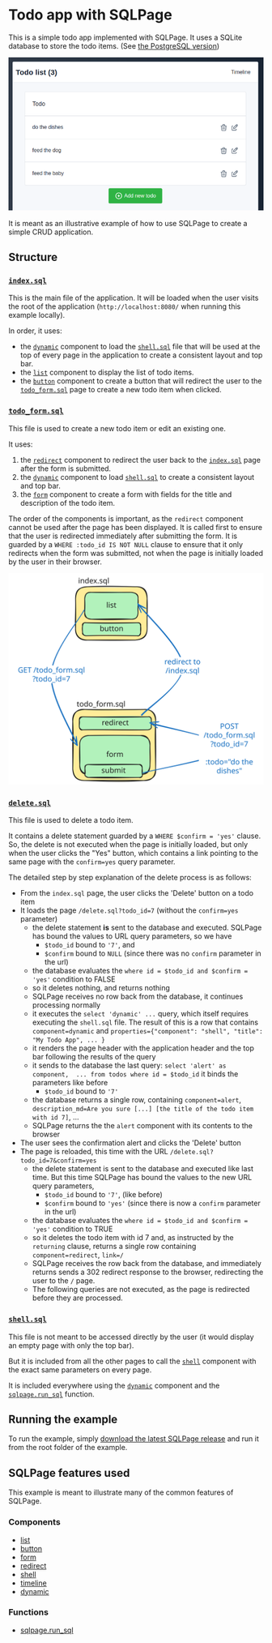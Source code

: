 # Todo app with SQLPage

This is a simple todo app implemented with SQLPage. It uses a SQLite database to store the todo items.
(See [the PostgreSQL version](<../todo%20application%20(PostgreSQL)/README.md>))

![Screenshot](screenshot.png)

It is meant as an illustrative example of how to use SQLPage to create a simple CRUD application.

## Structure

### [`index.sql`](./index.sql)

This is the main file of the application.
It will be loaded when the user visits the root of the application
(`http://localhost:8080/` when running this example locally).

In order, it uses:

- the [`dynamic`](https://sql.ophir.dev/documentation.sql?component=dynamic#component) component to load the [`shell.sql`](#shellsql) file that will be used at the top of every page
  in the application to create a consistent layout and top bar.
- the [`list`](https://sql.ophir.dev/documentation.sql?component=list#component) component to display the list of todo items.
- the [`button`](https://sql.ophir.dev/documentation.sql?component=button#component) component to create a button that will redirect the user to the [`todo_form.sql`](#todo_formsql) page to create a new todo item when clicked.

### [`todo_form.sql`](./todo_form.sql)

This file is used to create a new todo item or edit an existing one.

It uses:

1.  the [`redirect`](https://sql.ophir.dev/documentation.sql?component=redirect#component) component to redirect the user back to the [`index.sql`](#indexsql) page after the form is submitted.
1.  the [`dynamic`](https://sql.ophir.dev/documentation.sql?component=dynamic#component) component to load [`shell.sql`](#shellsql) to create a consistent layout and top bar.
1.  the [`form`](https://sql.ophir.dev/documentation.sql?component=form#component) component to create a form with fields for the title and description of the todo item.

The order of the components is important, as the `redirect` component cannot be used after the page has been displayed. It is called first to ensure that the user is redirected immediately after submitting the form. It is guarded by a `WHERE :todo_id IS NOT NULL` clause to ensure that it only redirects when
the form was submitted, not when the page is
initially loaded by the user in their browser.

![diagram explaining the structure of the application](./explanation_diagram.svg)

### [`delete.sql`](./delete.sql)

This file is used to delete a todo item.

It contains a delete statement guarded by a
`WHERE $confirm = 'yes'` clause.
So, the delete is not executed when the page
is initially loaded, but only when the user
clicks the "Yes" button, which contains a link
pointing to the same page with the `confirm=yes` query parameter.

The detailed step by step explanation of the delete process is as follows:

- From the `index.sql` page, the user clicks the 'Delete' button on a todo item
- It loads the page `/delete.sql?todo_id=7` (without the `confirm=yes` parameter)
  - the delete statement **is** sent to the database and executed. SQLPage has bound the values to URL query parameters, so we have
    - `$todo_id` bound to `'7'`, and
    - `$confirm` bound to `NULL` (since there was no `confirm` parameter in the url)
  - the database evaluates the `where id = $todo_id and $confirm = 'yes'` condition to FALSE
  - so it deletes nothing, and returns nothing
  - SQLPage receives no row back from the database, it continues processing normally
  - it executes the `select 'dynamic' ...` query, which itself requires executing the `shell.sql` file. The result of this is a row that contains `component=dynamic` and `properties={"component": "shell", "title": "My Todo App", ... }`
  - it renders the page header with the application header and the top bar following the results of the query
  - it sends to the database the last query: `select 'alert' as component,  ... from todos where id = $todo_id` it binds the parameters like before
    - `$todo_id` bound to `'7'`
  - the database returns a single row, containing `component=alert`, `description_md=Are you sure [...] [the title of the todo item with id 7]`, ...
  - SQLPage returns the the `alert` component with its contents to the browser
- The user sees the confirmation alert and clicks the 'Delete' button
- The page is reloaded, this time with the URL `/delete.sql?todo_id=7&confirm=yes`
  - the delete statement is sent to the database and executed like last time. But this time SQLPage has bound the values to the new URL query parameters,
    - `$todo_id` bound to `'7'`, (like before)
    - `$confirm` bound to `'yes'` (since there is now a `confirm` parameter in the url)
  - the database evaluates the `where id = $todo_id and $confirm = 'yes'` condition to TRUE
  - so it deletes the todo item with id 7 and, as instructed by the `returning` clause, returns a single row containing `component=redirect`, `link=/`
  - SQLPage receives the row back from the database, and immediately returns sends a 302 redirect response to the browser, redirecting the user to the `/` page.
  - The following queries are not executed, as the page is redirected before they are processed.

### [`shell.sql`](./shell.sql)

This file is not meant to be accessed directly by the user (it would display an empty page with only the top bar).

But it is included from all the other pages to
call the [`shell`](https://sql.ophir.dev/documentation.sql?component=shell#component) component with the exact same parameters on every page.

It is included everywhere using the [`dynamic`](https://sql.ophir.dev/documentation.sql?component=dynamic#component) component and the [`sqlpage.run_sql`](https://sql.ophir.dev/functions.sql?function=run_sql#function) function.

## Running the example

To run the example, simply [download the latest SQLPage release](https://github.com/lovasoa/SQLpage/releases) and run it from the root folder of the example.

## SQLPage features used

This example is meant to illustrate many
of the common features of SQLPage.

### Components

- [list](https://sql.ophir.dev/documentation.sql?component=list#component)
- [button](https://sql.ophir.dev/documentation.sql?component=button#component)
- [form](https://sql.ophir.dev/documentation.sql?component=form#component)
- [redirect](https://sql.ophir.dev/documentation.sql?component=redirect#component)
- [shell](https://sql.ophir.dev/documentation.sql?component=shell#component)
- [timeline](https://sql.ophir.dev/documentation.sql?component=timeline#component)
- [dynamic](https://sql.ophir.dev/documentation.sql?component=timeline#component)

### Functions

- [sqlpage.run_sql](https://sql.ophir.dev/functions.sql?function=run_sql#function)
